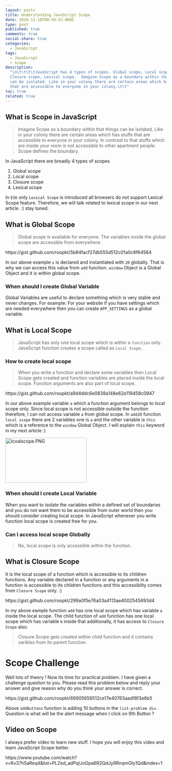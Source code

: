 ```yaml
---
layout: posts
title: Understanding JavaScript Scope
date: 2018-11-10T00:50:53.000Z
type: post
published: true
comments: true
social-share: true
categories:
  - JavaScript
tags:
  - JavaScript
  - scope
description:
  "\n\t\t\t\tJavaScript has 4 types of scopes. Global scope, Local scope,
  Closure scope, Lexical scope.  Imagine Scope as a boundary within that things
  can be isolated. Like in your colony there are certain areas which has stuffs
  that are accessible to everyone in your colony.\t\t"
toc: true
related: true
---
```


<h2>What is Scope in JavaScript</h2>
<blockquote><p>Imagine Scope as a boundary within that things can be isolated. Like in your colony there are certain areas which has stuffs that are accessible to everyone in your colony. In contrast to that stuffs which are inside your room is not accessible to other apartment people. Scope defines the boundary.</p></blockquote>
<p>In JavaScript there are broadly 4 types of scopes</p>
<ol>
<li>Global scope</li>
<li>Local scope</li>
<li>Closure scope</li>
<li>Lexical scope</li>
</ol>
<p>In <code>ES6</code> only <code>Lexical Scope</code> is introduced all browsers do not support Lexical Scope feature. Therefore, we will talk related to lexical scope in our next article. :) stay tuned.</p>
<h2>What is Global Scope</h2>
<blockquote><p>Global scope is available for everyone. The variables inside the global scope are accessible from everywhere.</p></blockquote>
<p>https://gist.github.com/roopkt/5b84facf27db555d512c01a0c8f64564</p>
<p>In our above example <code>x</code> is declared and instantiated with <code>20</code> globally. That is why we can access this value from <code>add</code> function. <code>window</code> Object is a Global Object and it is within global scope.</p>
<h3>When should I create Global Variable</h3>
<p>Global Variables are useful to declare something which is very stable and never changes. For example: For your website if you have settings which are needed everywhere then you can create <code>APP_SETTINGS</code> as a global variable.</p>
<h2>What is Local Scope</h2>
<blockquote><p>JavaScript has only one local scope which is within a <code>function</code> only. JavaScript function creates a scope called as <code>Local Scope.</code></p></blockquote>
<h3>How to create local scope</h3>
<blockquote><p>When you write a function and declare some variables then Local Scope gets created and function variables are placed inside the local scope. Function arguments are also part of local scope.</p></blockquote>
<p>https://gist.github.com/roopkt/a9d4ddc6e0838a148e62e119458c0947</p>
<p>In our above example variable <code>a</code> which a function argument belongs to local scope only. Since local scope is not accessible outside the function therefore, I can not access variable <code>a</code> from global scope. In <code>add20</code> function <code>local scope</code> there are 2 variables one is <code>a</code> and the other variable is <code>this</code> which is a reference to the <code>window</code> Global Object. I will explain <code>this</code> keyword in my next article :)</p>
<p><img class="alignnone size-full wp-image-696" src="{{ site.baseurl }}/assets/2018/11/lcoalscope.png" alt="lcoalscope.PNG" width="254" height="140" /></p>
<h3>When should I create Local Variable</h3>
<p>When you want to isolate the variables within a defined set of boundaries and you do not want them to be accessible from outer world then you should consider creating local scope. In JavaScript whenever you write function local scope is created free for you.</p>
<h3>Can I access local scope Globally</h3>
<blockquote><p>No, local scope is only accessible within the function.</p></blockquote>
<h2>What is Closure Scope</h2>
<p>It is the local scope of a function which is accessible to its children functions. Any variable declared in a function or any arguments in a function is accessible to its children functions and this accessiblity comes from <code>Closure Scope</code> only. :)</p>
<p>https://gist.github.com/roopkt/299a0f5e76a03a4113ae4002545693d4</p>
<p>In my above eample function <code>add</code> has one local scope which has variable <code>a</code> inside the local scope. The child function of <code>add</code> function has one local scope which has variable <code>b</code> inside that additionally, it has access to <code>Closure Scope</code> also.</p>
<blockquote><p>Closure Scope gets created within child function and it contains varibles from its parent function.</p></blockquote>
<h1>Scope Challenge</h1>
<p>Well lots of theory ! Now its time for practical problem. I have given a challenge question to you. Please read this problem below and reply your answer and give reason why do you think your answer is correct.</p>
<p>https://gist.github.com/roopkt/69905659512ce17e40763aadf8f3e6b5</p>
<p>Above <code>addButtons</code> function is adding 10 buttons in the <code>list-problem div</code> . Question is what will be the alert message when I click on 9th Button ?</p>
<h2>Video on Scope</h2>
<p>I always prefer video to learn new stuff. I hope you will enjoy this video and learn JavaScript Scope better.</p>
<p>https://www.youtube.com/watch?v=Kv37h5aReq4&amp;list=PLZed_adPqIJoGpa6R2QdJy9RnqmOIy1Qd&amp;index=1</p>
<p>&nbsp;</p>
